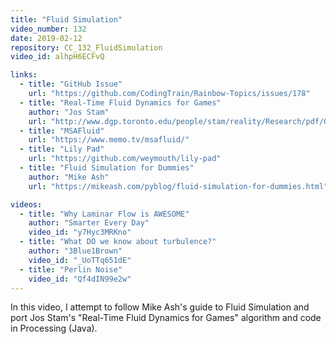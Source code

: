 ```yaml
---
title: "Fluid Simulation"
video_number: 132
date: 2019-02-12
repository: CC_132_FluidSimulation
video_id: alhpH6ECFvQ

links:
  - title: "GitHub Issue"
    url: "https://github.com/CodingTrain/Rainbow-Topics/issues/178"
  - title: "Real-Time Fluid Dynamics for Games"
    author: "Jos Stam"
    url: "http://www.dgp.toronto.edu/people/stam/reality/Research/pdf/GDC03.pdf"
  - title: "MSAFluid"
    url: "https://www.memo.tv/msafluid/"
  - title: "Lily Pad"
    url: "https://github.com/weymouth/lily-pad"
  - title: "Fluid Simulation for Dummies"
    author: "Mike Ash"
    url: "https://mikeash.com/pyblog/fluid-simulation-for-dummies.html"

videos:
  - title: "Why Laminar Flow is AWESOME"
    author: "Smarter Every Day"
    video_id: "y7Hyc3MRKno"
  - title: "What DO we know about turbulence?"
    author: "3Blue1Brown"
    video_id: "_UoTTq651dE"
  - title: "Perlin Noise"
    video_id: "Qf4dIN99e2w"
---
```


In this video, I attempt to follow Mike Ash's guide to Fluid Simulation and port Jos Stam's "Real-Time Fluid Dynamics for Games" algorithm and code in Processing (Java).
